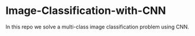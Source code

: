 # Image-Classification-with-CNN
In this repo we solve a multi-class image classification problem using CNN.
